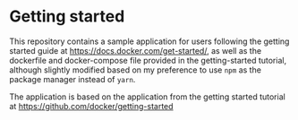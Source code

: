 # Getting started

This repository contains a sample application for users following the getting started guide at https://docs.docker.com/get-started/, as well as the dockerfile and docker-compose file provided in the getting-started tutorial, although slightly modified based on my preference to use `npm` as the package manager instead of `yarn`.

The application is based on the application from the getting started tutorial at https://github.com/docker/getting-started
